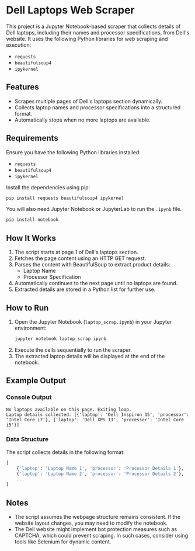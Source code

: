 # Dell Laptops Web Scraper

This project is a Jupyter Notebook-based scraper that collects details of Dell laptops, including their names and processor specifications, from Dell's website. It uses the following Python libraries for web scraping and execution:

- `requests`
- `beautifulsoup4`
- `ipykernel`

## Features

- Scrapes multiple pages of Dell's laptops section dynamically.
- Collects laptop names and processor specifications into a structured format.
- Automatically stops when no more laptops are available.

## Requirements

Ensure you have the following Python libraries installed:

- `requests`
- `beautifulsoup4`
- `ipykernel`

Install the dependencies using pip:

```bash
pip install requests beautifulsoup4 ipykernel
```

You will also need Jupyter Notebook or JupyterLab to run the `.ipynb` file.

```bash
pip install notebook
```

## How It Works

1. The script starts at page 1 of Dell's laptops section.
2. Fetches the page content using an HTTP GET request.
3. Parses the content with BeautifulSoup to extract product details:
   - Laptop Name
   - Processor Specification
4. Automatically continues to the next page until no laptops are found.
5. Extracted details are stored in a Python list for further use.

## How to Run

1. Open the Jupyter Notebook (`laptop_scrap.ipynb`) in your Jupyter environment:
   ```bash
   jupyter notebook laptop_scrap.ipynb
   ```
2. Execute the cells sequentially to run the scraper.
3. The extracted laptop details will be displayed at the end of the notebook.

## Example Output

### Console Output
```plaintext
No laptops available on this page. Exiting loop.
Laptop details collected: [{'laptop': 'Dell Inspiron 15', 'processor': 'Intel Core i7'}, {'laptop': 'Dell XPS 13', 'processor': 'Intel Core i5'}]
```

### Data Structure
The script collects details in the following format:
```python
[
    {'laptop': 'Laptop Name 1', 'processor': 'Processor Details 1'},
    {'laptop': 'Laptop Name 2', 'processor': 'Processor Details 2'},
    ...
]
```

## Notes

- The script assumes the webpage structure remains consistent. If the website layout changes, you may need to modify the notebook.
- The Dell website might implement bot protection measures such as CAPTCHA, which could prevent scraping. In such cases, consider using tools like Selenium for dynamic content.


